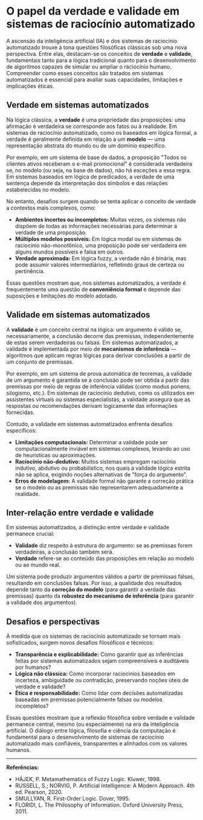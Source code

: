 # O papel da verdade e validade em sistemas de raciocínio automatizado

A ascensão da inteligência artificial (IA) e dos sistemas de raciocínio automatizado trouxe à tona questões filosóficas clássicas sob uma nova perspectiva. Entre elas, destacam-se os conceitos de **verdade** e **validade**, fundamentais tanto para a lógica tradicional quanto para o desenvolvimento de algoritmos capazes de simular ou ampliar o raciocínio humano. Compreender como esses conceitos são tratados em sistemas automatizados é essencial para avaliar suas capacidades, limitações e implicações éticas.

## Verdade em sistemas automatizados

Na lógica clássica, a **verdade** é uma propriedade das proposições: uma afirmação é verdadeira se corresponde aos fatos ou à realidade. Em sistemas de raciocínio automatizado, como os baseados em lógica formal, a verdade é geralmente definida em relação a um **modelo** — uma representação abstrata do mundo ou de um domínio específico.

Por exemplo, em um sistema de base de dados, a proposição "Todos os clientes ativos receberam o e-mail promocional" é considerada verdadeira se, no modelo (ou seja, na base de dados), não há exceções a essa regra. Em sistemas baseados em lógica de predicados, a verdade de uma sentença depende da interpretação dos símbolos e das relações estabelecidas no modelo.

No entanto, desafios surgem quando se tenta aplicar o conceito de verdade a contextos mais complexos, como:

- **Ambientes incertos ou incompletos:** Muitas vezes, os sistemas não dispõem de todas as informações necessárias para determinar a verdade de uma proposição.
- **Múltiplos modelos possíveis:** Em lógica modal ou em sistemas de raciocínio não-monotônico, uma proposição pode ser verdadeira em alguns mundos possíveis e falsa em outros.
- **Verdade aproximada:** Em lógica fuzzy, a verdade não é binária, mas pode assumir valores intermediários, refletindo graus de certeza ou pertinência.

Essas questões mostram que, nos sistemas automatizados, a verdade é frequentemente uma questão de **conveniência formal** e depende das suposições e limitações do modelo adotado.

## Validade em sistemas automatizados

A **validade** é um conceito central na lógica: um argumento é válido se, necessariamente, a conclusão decorre das premissas, independentemente de estas serem verdadeiras ou falsas. Em sistemas automatizados, a validade é implementada por meio de **mecanismos de inferência** — algoritmos que aplicam regras lógicas para derivar conclusões a partir de um conjunto de premissas.

Por exemplo, em um sistema de prova automática de teoremas, a validade de um argumento é garantida se a conclusão pode ser obtida a partir das premissas por meio de regras de inferência válidas (como modus ponens, silogismo, etc.). Em sistemas de raciocínio dedutivo, como os utilizados em assistentes virtuais ou sistemas especialistas, a validade assegura que as respostas ou recomendações derivam logicamente das informações fornecidas.

Contudo, a validade em sistemas automatizados enfrenta desafios específicos:

- **Limitações computacionais:** Determinar a validade pode ser computacionalmente inviável em sistemas complexos, levando ao uso de heurísticas ou aproximações.
- **Raciocínio não-dedutivo:** Muitos sistemas empregam raciocínio indutivo, abdutivo ou probabilístico, nos quais a validade lógica estrita não se aplica, exigindo noções alternativas de "força do argumento".
- **Erros de modelagem:** A validade formal não garante a correção prática se o modelo ou as premissas não representarem adequadamente a realidade.

## Inter-relação entre verdade e validade

Em sistemas automatizados, a distinção entre verdade e validade permanece crucial:

- **Validade** diz respeito à estrutura do argumento: se as premissas forem verdadeiras, a conclusão também será.
- **Verdade** refere-se ao conteúdo das proposições em relação ao modelo ou ao mundo real.

Um sistema pode produzir argumentos válidos a partir de premissas falsas, resultando em conclusões falsas. Por isso, a qualidade dos resultados depende tanto da **correção do modelo** (para garantir a verdade das premissas) quanto da **robustez do mecanismo de inferência** (para garantir a validade dos argumentos).

## Desafios e perspectivas

À medida que os sistemas de raciocínio automatizado se tornam mais sofisticados, surgem novos desafios filosóficos e técnicos:

- **Transparência e explicabilidade:** Como garantir que as inferências feitas por sistemas automatizados sejam compreensíveis e auditáveis por humanos?
- **Lógica não clássica:** Como incorporar raciocínios baseados em incerteza, ambiguidade ou contradição, preservando noções úteis de verdade e validade?
- **Ética e responsabilidade:** Como lidar com decisões automatizadas baseadas em premissas potencialmente falsas ou modelos incompletos?

Essas questões mostram que a reflexão filosófica sobre verdade e validade permanece central, mesmo (ou especialmente) na era da inteligência artificial. O diálogo entre lógica, filosofia e ciência da computação é fundamental para o desenvolvimento de sistemas de raciocínio automatizado mais confiáveis, transparentes e alinhados com os valores humanos.

---

**Referências:**

- HÁJEK, P. Metamathematics of Fuzzy Logic. Kluwer, 1998.
- RUSSELL, S.; NORVIG, P. Artificial Intelligence: A Modern Approach. 4th ed. Pearson, 2020.
- SMULLYAN, R. First-Order Logic. Dover, 1995.
- FLORIDI, L. The Philosophy of Information. Oxford University Press, 2011.